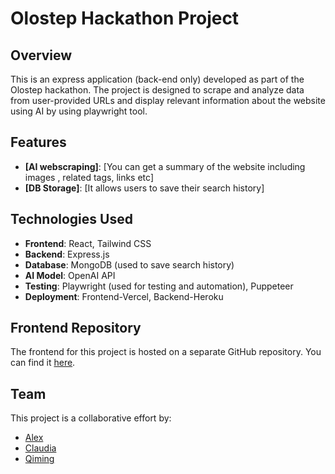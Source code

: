 # Olostep Hackathon Project

## Overview

This is an express application (back-end only) developed as part of the Olostep hackathon. The project is designed to scrape and analyze data from user-provided URLs and display relevant information about the website using AI by using playwright tool.

## Features

- **[AI webscraping]**: [You can get a summary of the website including images , related tags, links etc]
- **[DB Storage]**: [It allows users to save their search history]

## Technologies Used

- **Frontend**: React, Tailwind CSS
- **Backend**: Express.js
- **Database**: MongoDB (used to save search history)
- **AI Model**: OpenAI API
- **Testing**: Playwright (used for testing and automation), Puppeteer
- **Deployment**: Frontend-Vercel, Backend-Heroku 

## Frontend Repository

The frontend for this project is hosted on a separate GitHub repository. You can find it [here](https://github.com/alexjamesmx/Olostep-Hackathon-Front.git).

## Team

This project is a collaborative effort by:

- [Alex](https://github.com/alexjamesmx)
- [Claudia](https://github.com/Fl4utia)
- [Qiming](https://github.com/qimingliu1021)

